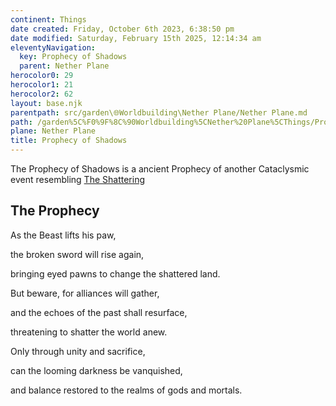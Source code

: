 ```yaml
---
continent: Things
date created: Friday, October 6th 2023, 6:38:50 pm
date modified: Saturday, February 15th 2025, 12:14:34 am
eleventyNavigation:
  key: Prophecy of Shadows
  parent: Nether Plane
herocolor0: 29
herocolor1: 21
herocolor2: 62
layout: base.njk
parentpath: src/garden\🌐Worldbuilding\Nether Plane/Nether Plane.md
path: /garden%5C%F0%9F%8C%90Worldbuilding%5CNether%20Plane%5CThings/Prophecy%20of%20Shadows/
plane: Nether Plane
title: Prophecy of Shadows
---
```


The Prophecy of Shadows is a ancient Prophecy of another Cataclysmic event resembling [The Shattering](/garden/%F0%9F%8C%90Worldbuilding%5CNether%20Plane/The%20Shattering)

## The Prophecy

As the Beast lifts his paw,

the broken sword will rise again,

bringing eyed pawns to change the shattered land.

But beware, for alliances will gather,

and the echoes of the past shall resurface,

threatening to shatter the world anew.

Only through unity and sacrifice,

can the looming darkness be vanquished,

and balance restored to the realms of gods and mortals.